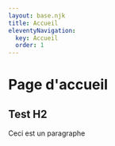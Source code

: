 ```yaml
---
layout: base.njk
title: Accueil
eleventyNavigation:
  key: Accueil
  order: 1
---
```


# Page d'accueil

## Test H2

Ceci est un paragraphe

